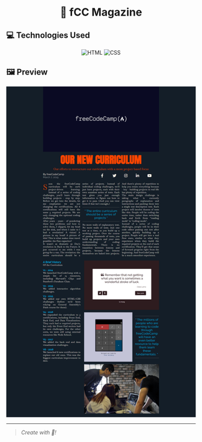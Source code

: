 <h1 align="center">📰 fCC Magazine</h1>

<h2>💻 Technologies Used</h2>

<div align="center">

![HTML](https://img.shields.io/badge/html5%20-%23E34F26.svg?&style=for-the-badge&logo=html5&logoColor=white)
![CSS](https://img.shields.io/badge/css3%20-%231572B6.svg?&style=for-the-badge&logo=css3&logoColor=white)

</div>


<h2>🖼️ Preview</h2>

<img src="Magazine.png">


<hr>


> _Create with 🖤!_ 